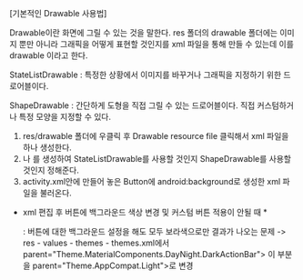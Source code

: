 [기본적인 Drawable 사용법]

Drawable이란 화면에 그릴 수 있는 것을 말한다.
res 폴더의 drawable 폴더에는 이미지 뿐만 아니라
그래픽을 어떻게 표현할 것인지를 xml 파일을 통해 만들 수 있는데
이를 drawable 이라고 한다.

StateListDrawable : 특정한 상황에서 이미지를 바꾸거나 그래픽을 지정하기 위한 드로어블이다.

ShapeDrawable : 간단하게 도형을 직접 그릴 수 있는 드로어블이다. 직접 커스텀하거나 특정 모양을 지정할 수 있다.

1. res/drawable 폴더에 우클릭 후 Drawable resource file 클릭해서 xml 파일을 하나 생성한다.
2. <selector/>나 <shape/>를 생성하여 StateListDrawable를 사용할 것인지 ShapeDrawable를 사용할 것인지 정해준다.
3. activity.xml안에 만들어 놓은 Button에 android:background로 생성한 xml 파일을 불러온다.

* xml 편집 후 버튼에 백그라운드 색상 변경 및 커스텀 버튼 적용이 안될 때 *

    : 버튼에 대한 백그라운드 설정을 해도 모두 보라색으로만 결과가 나오는 문제
    -> res - values - themes - themes.xml에서
    parent="Theme.MaterialComponents.DayNight.DarkActionBar">
    이 부분을 parent="Theme.AppCompat.Light">로 변경


